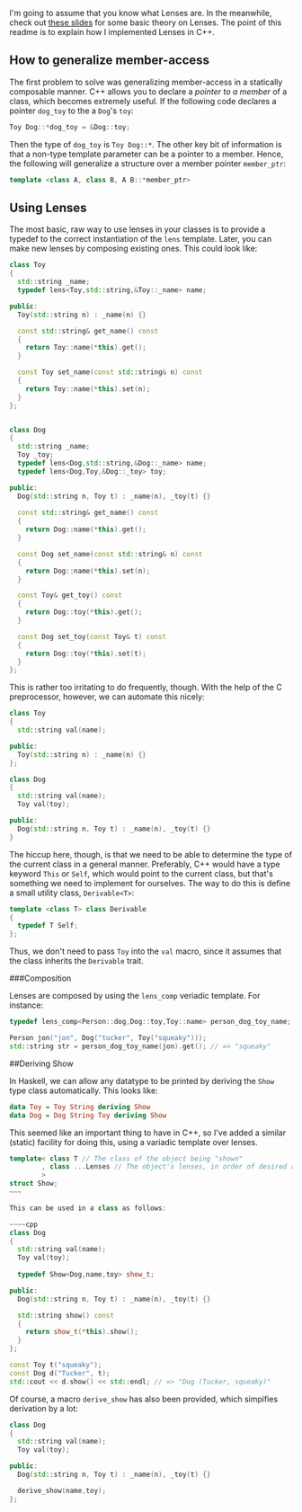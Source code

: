 I'm going to assume that you know what Lenses are. In the meanwhile, check out 
[these slides](http://twanvl.nl/files/lenses-talk-2011-05-17.pdf) for some 
basic theory on Lenses. The point of this readme is to explain how I 
implemented Lenses in C++.

## How to generalize member-access

The first problem to solve was generalizing member-access in a
statically composable manner. C++ allows you to declare a *pointer to a
member* of a class, which becomes extremely useful. If the following
code declares a pointer `dog_toy` to the a `Dog`'s `toy`:

````cpp
Toy Dog::*dog_toy = &Dog::toy;
````

Then the type of `dog_toy` is `Toy Dog::*`. The other key bit of
information is that a non-type template parameter can be a pointer to a
member. Hence, the following will generalize a structure over a
member pointer `member_ptr`:

````cpp
template <class A, class B, A B::*member_ptr>
````


## Using Lenses

The most basic, raw way to use lenses in your classes is to provide a
typedef to the correct instantiation of the `lens` template. Later, you
can make new lenses by composing existing ones. This could look like:

~~~~cpp
class Toy
{
  std::string _name;
  typedef lens<Toy,std::string,&Toy::_name> name;

public:
  Toy(std::string n) : _name(n) {}

  const std::string& get_name() const
  {
    return Toy::name(*this).get();
  }

  const Toy set_name(const std::string& n) const
  {
    return Toy::name(*this).set(n);
  }
};


class Dog
{
  std::string _name;
  Toy _toy;
  typedef lens<Dog,std::string,&Dog::_name> name;
  typedef lens<Dog,Toy,&Dog::_toy> toy;

public:
  Dog(std::string n, Toy t) : _name(n), _toy(t) {}
  
  const std::string& get_name() const
  {
    return Dog::name(*this).get();
  }

  const Dog set_name(const std::string& n) const
  {
    return Dog::name(*this).set(n);
  }

  const Toy& get_toy() const
  {
    return Dog::toy(*this).get();
  }

  const Dog set_toy(const Toy& t) const
  {
    return Dog::toy(*this).set(t);
  }
};

~~~~

This is rather too irritating to do frequently, though. With the help of
the C preprocessor, however, we can automate this nicely:


~~~~cpp
class Toy
{
  std::string val(name);

public:
  Toy(std::string n) : _name(n) {}
};

class Dog
{
  std::string val(name);
  Toy val(toy);

public:
  Dog(std::string n, Toy t) : _name(n), _toy(t) {}
}
~~~~

The hiccup here, though, is that we need to be able to determine the
type of the current class in a general manner. Preferably, C++ would
have a type keyword `This` or `Self`, which would point to the current
class, but that's something we need to implement for ourselves. The way
to do this is define a small utility class, `Derivable<T>`:

~~~~cpp
template <class T> class Derivable
{
  typedef T Self;
};
~~~~

Thus, we don't need to pass `Toy` into the `val` macro, since it assumes
that the class inherits the `Derivable` trait.

###Composition

Lenses are composed by using the `lens_comp` veriadic template. For instance:

~~~~cpp
typedef lens_comp<Person::dog,Dog::toy,Toy::name> person_dog_toy_name;

Person jon("jon", Dog("tucker", Toy("squeaky")));
std::string str = person_dog_toy_name(jon).get(); // => "squeaky"
~~~~

##Deriving Show

In Haskell, we can allow any datatype to be printed by deriving the
`Show` type class automatically. This looks like:

~~~~haskell
data Toy = Toy String deriving Show
data Dog = Dog String Toy deriving Show
~~~~

This seemed like an important thing to have in C++, so I've added a
similar (static) facility for doing this, using a variadic template over
lenses.

~~~~cpp
template< class T // The class of the object being "shown"
        , class ...Lenses // The object's lenses, in order of desired appearance
        >
struct Show;
~~~

This can be used in a class as follows:

~~~~cpp
class Dog
{
  std::string val(name);
  Toy val(toy);
  
  typedef Show<Dog,name,toy> show_t;

public:
  Dog(std::string n, Toy t) : _name(n), _toy(t) {}

  std::string show() const
  {
    return show_t(*this).show();
  }
};

const Toy t("squeaky");
const Dog d("Tucker", t);
std::cout << d.show() << std::endl; // => "Dog (Tucker, squeaky)"
~~~~

Of course, a macro `derive_show` has also been provided, which
simpifies derivation by a lot:

~~~~cpp
class Dog
{
  std::string val(name);
  Toy val(toy);

public:
  Dog(std::string n, Toy t) : _name(n), _toy(t) {}

  derive_show(name,toy);
};
~~~~
